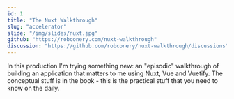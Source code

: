 ```yaml
---
id: 1
title: "The Nuxt Walkthrough"
slug: "accelerator"
slide: "/img/slides/nuxt.jpg"
github: "https://robconery.com/nuxt-walkthrough"
discussion: "https://github.com/robconery/nuxt-walkthrough/discussions"
---
```


In this production I'm trying something new: an "episodic" walkthrough of building an application that matters to me using Nuxt, Vue and Vuetify. The conceptual stuff is in the book - this is the practical stuff that you need to know on the daily.